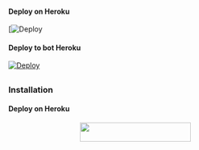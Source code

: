 #### Deploy on Heroku
[![Deploy](https://github.com/vrtualunionsex/fsub-3)</br>


#### Deploy to bot Heroku
[![Deploy](https://www.herokucdn.com/deploy/button.svg)](https://telegram.dog/XTZ_HerokuBot?start=eHh4c2Fucy9mc3ViLTMgbWFpbg)</br>
##

### Installation

#### Deploy on Heroku

<p align="center"><a href="https://heroku.com/deploy?template=https://github.com/virtualunionsex/fsub-3"> <img src="https://img.shields.io/badge/Deploy%20To%20Heroku-blue?style=for-the-badge&logo=heroku" width="220" height="38.45"/></a></p>

